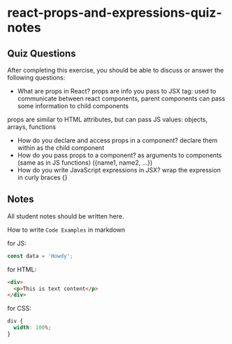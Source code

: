 # react-props-and-expressions-quiz-notes

## Quiz Questions

After completing this exercise, you should be able to discuss or answer the following questions:

- What are props in React?
  props are info you pass to JSX tag: used to communicate between react components, parent components can pass some information to child components

props are similar to HTML attributes, but can pass JS values: objects, arrays, functions

- How do you declare and access props in a component?
  declare them within as the child component
- How do you pass props to a component?
  as arguments to components (same as in JS functions) ({name1, name2, ...})
- How do you write JavaScript expressions in JSX?
  wrap the expression in curly braces {}

## Notes

All student notes should be written here.

How to write `Code Examples` in markdown

for JS:

```javascript
const data = 'Howdy';
```

for HTML:

```html
<div>
  <p>This is text content</p>
</div>
```

for CSS:

```css
div {
  width: 100%;
}
```
